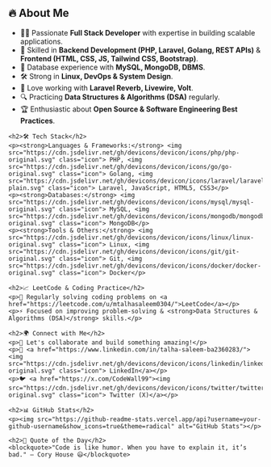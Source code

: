 <h2>🔥 About Me</h2>
    <ul>
        <li>👨‍💻 Passionate <strong>Full Stack Developer</strong> with expertise in building scalable applications.</li>
        <li>🎯 Skilled in <strong>Backend Development (PHP, Laravel, Golang, REST APIs)</strong> & <strong>Frontend (HTML, CSS, JS, Tailwind CSS, Bootstrap)</strong>.</li>
        <li>💾 Database experience with <strong>MySQL, MongoDB, DBMS</strong>.</li>
        <li>🛠️ Strong in <strong>Linux, DevOps & System Design</strong>.</li>
        <li>🤖 Love working with <strong>Laravel Reverb, Livewire, Volt</strong>.</li>
        <li>🔍 Practicing <strong>Data Structures & Algorithms (DSA)</strong> regularly.</li>
        <li>🏆 Enthusiastic about <strong>Open Source & Software Engineering Best Practices</strong>.</li>
    </ul>

    <h2>🛠️ Tech Stack</h2>
    <p><strong>Languages & Frameworks:</strong> <img src="https://cdn.jsdelivr.net/gh/devicons/devicon/icons/php/php-original.svg" class="icon"> PHP, <img src="https://cdn.jsdelivr.net/gh/devicons/devicon/icons/go/go-original.svg" class="icon"> Golang, <img src="https://cdn.jsdelivr.net/gh/devicons/devicon/icons/laravel/laravel-plain.svg" class="icon"> Laravel, JavaScript, HTML5, CSS3</p>
    <p><strong>Databases:</strong> <img src="https://cdn.jsdelivr.net/gh/devicons/devicon/icons/mysql/mysql-original.svg" class="icon"> MySQL, <img src="https://cdn.jsdelivr.net/gh/devicons/devicon/icons/mongodb/mongodb-original.svg" class="icon"> MongoDB</p>
    <p><strong>Tools & Others:</strong> <img src="https://cdn.jsdelivr.net/gh/devicons/devicon/icons/linux/linux-original.svg" class="icon"> Linux, <img src="https://cdn.jsdelivr.net/gh/devicons/devicon/icons/git/git-original.svg" class="icon"> Git, <img src="https://cdn.jsdelivr.net/gh/devicons/devicon/icons/docker/docker-original.svg" class="icon"> Docker</p>

    <h2>📈 LeetCode & Coding Practice</h2>
    <p>🏅 Regularly solving coding problems on <a href="https://leetcode.com/u/mtalhasaleem0304/">LeetCode</a></p>
    <p>⚡ Focused on improving problem-solving & <strong>Data Structures & Algorithms (DSA)</strong> skills.</p>

    <h2>🌍 Connect with Me</h2>
    <p>📩 Let's collaborate and build something amazing!</p>
    <p>💼 <a href="https://www.linkedin.com/in/talha-saleem-ba2360283/"><img src="https://cdn.jsdelivr.net/gh/devicons/devicon/icons/linkedin/linkedin-original.svg" class="icon"> LinkedIn</a></p>
    <p>🐦 <a href="https://x.com/CodeWall99"><img src="https://cdn.jsdelivr.net/gh/devicons/devicon/icons/twitter/twitter-original.svg" class="icon"> Twitter (X)</a></p>

    <h2>📊 GitHub Stats</h2>
    <p><img src="https://github-readme-stats.vercel.app/api?username=your-github-username&show_icons=true&theme=radical" alt="GitHub Stats"></p>

    <h2>🎯 Quote of the Day</h2>
    <blockquote>"Code is like humor. When you have to explain it, it’s bad." – Cory House 😃</blockquote>
</div>
